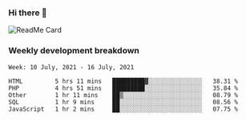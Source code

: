 ### Hi there 👋

<!--
**itzcy/itzcy** is a ✨ _special_ ✨ repository because its `README.md` (this file) appears on your GitHub profile.

Here are some ideas to get you started:

- 🔭 I’m currently working on ...
- 🌱 I’m currently learning ...
- 👯 I’m looking to collaborate on ...
- 🤔 I’m looking for help with ...
- 💬 Ask me about ...
- 📫 How to reach me: ...
- 😄 Pronouns: ...
- ⚡ Fun fact: ...
-->
![ReadMe Card](https://github-readme-stats.vercel.app/api?username=itzcy&show_icons=true&title_color=2d3198&icon_color=797cb8&text_color=24292e&bg_color=f6f8fa)

### Weekly development breakdown
<!--START_SECTION:waka-->
```text
Week: 10 July, 2021 - 16 July, 2021

HTML         5 hrs 11 mins   █████████▓░░░░░░░░░░░░░░░   38.31 % 
PHP          4 hrs 51 mins   █████████░░░░░░░░░░░░░░░░   35.84 % 
Other        1 hr 11 mins    ██▒░░░░░░░░░░░░░░░░░░░░░░   08.79 % 
SQL          1 hr 9 mins     ██░░░░░░░░░░░░░░░░░░░░░░░   08.56 % 
JavaScript   1 hr 2 mins     ██░░░░░░░░░░░░░░░░░░░░░░░   07.75 % 
```
<!--END_SECTION:waka-->
